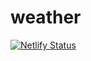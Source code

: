 # weather
[![Netlify Status](https://api.netlify.com/api/v1/badges/0d2e0dc4-c1b2-4057-ba35-223930a890e2/deploy-status)](https://app.netlify.com/sites/wonderful-noether-601223/deploys)